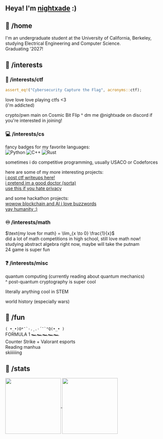 ## Heya! I'm [nightxade](https://nightxade.github.io/ctf-writeups/) :)

## 📂 /home

I'm an undergraduate student at the University of California, Berkeley, studying Electrical Engineering and Computer Science.  
Graduating '2027!  

## 📂 /interests

### 🚩 /interests/ctf
```rs
assert_eq!("Cybersecurity Capture the Flag", acronyms::ctf);
```
love love love playing ctfs <3  
(i'm addicted)  

crypto/pwn main on Cosmic Bit Flip
^ dm me @nightxade on discord if you're interested in joining!  

### 💻 /interests/cs
fancy badges for my favorite languages:  
![Python](https://img.shields.io/badge/Python-3670A0?style=flat-square&logo=Python&logoColor=white)
![C++](https://img.shields.io/badge/C++-%2300599C.svg?style=flat-square&logo=c%2B%2B&logoColor=white)
![Rust](https://img.shields.io/badge/Rust-%23000000.svg?style=flat-square&logo=rust&logoColor=white)  

sometimes i do competitive programming, usually USACO or Codeforces  

here are some of my more interesting projects:  
[i post ctf writeups here!](https://nightxade.github.io/ctf-writeups/writeups)  
[i pretend im a good doctor (sorta)](https://github.com/Nightxade/FederatedLearningHeartDisease)  
[use this if you hate privacy](https://github.com/Nightxade/sha0)

and some hackathon projects:  
[wowow blockchain and AI i love buzzwords](https://github.com/Nightxade/flare-gcp-hackathon-2025)  
[yay humanity :)](https://github.com/Nightxade/hack-for-humanity-2025)  

### ♾️ /interests/math
$\text{my love for math} = \lim_{x \to 0} \frac{1}{x}$  
did a lot of math competitions in high school, still love math now!  
studying abstract algebra right now, maybe will take the putnam  
24 game is super fun  

### ❓ /interests/misc
quantum computing (currently reading about quantum mechanics)  
^ post-quantum cryptography is super cool  

literally anything cool in STEM  

world history (especially wars)  

## 📂 /fun
``( •_•)O*¯`·.¸.·´¯`°Q(•_• )``  
FORMULA 1 🏎️🏎️🏎️🏎️🏎️  
Counter Strike + Valorant esports  
Reading manhua  
skiiiiiing  

## 📂 /stats
<a href="https://github.com/anuraghazra/github-readme-stats">
  <img height=175 align="center" src="https://github-readme-stats.vercel.app/api?username=nightxade&theme=nightowl&show_icons=true" />
</a>
<a href="https://github.com/anuraghazra/github-readme-stats">
  <img height=175 align="center" src="https://github-readme-stats.vercel.app/api/top-langs/?username=nightxade&theme=nightowl&layout=compact" />
</a>
